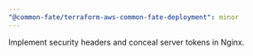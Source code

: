 ```yaml
---
"@common-fate/terraform-aws-common-fate-deployment": minor
---
```


Implement security headers and conceal server tokens in Nginx.

